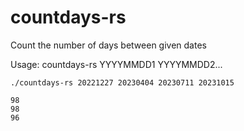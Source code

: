 countdays-rs
============

Count the number of days between given dates

Usage: countdays-rs YYYYMMDD1 YYYYMMDD2...

`./countdays-rs 20221227 20230404 20230711 20231015`

``` target/release/countdays-rs.exe 20221227 20230404 20230711 20231015 |
98
98
96
```
